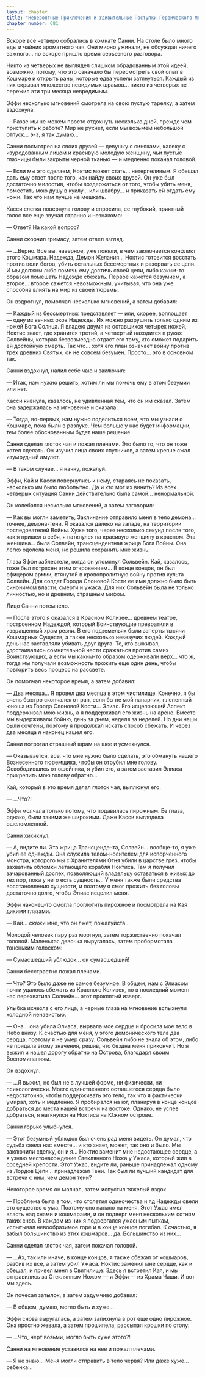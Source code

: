 ```yaml
---
layout: chapter
title: "Невероятные Приключения и Удивительные Поступки Героического Мечтателя Санлеса на Одинокой Земле Кошмаров. Сокращенное Издание III"
chapter_number: 681
---
```


Вскоре все четверо собрались в комнате Санни. На столе было много еды и чайник ароматного чая. Они мирно ужинали, не обсуждая ничего важного... но вскоре пришло время серьезного разговора.

Никто из четверых не выглядел слишком обрадованным этой идеей, возможно, потому, что это означало бы пересмотреть свой опыт в Кошмаре и открыть раны, которые едва успели затянуться. Каждый из них скрывал множество невидимых шрамов... никто из четверых не пережил эти три месяца невредимым.

Эффи несколько мгновений смотрела на свою пустую тарелку, а затем вздохнула.

— Разве мы не можем просто отдохнуть несколько дней, прежде чем приступить к работе? Мир не рухнет, если мы возьмем небольшой отпуск... э-э, я так думаю...

Санни посмотрел на своих друзей — девушку с синяками, калеку с изуродованным лицом и красивую молодую женщину, чьи пустые глазницы были закрыты черной тканью — и медленно покачал головой.

— Если мы это сделаем, Ноктис может стать... нетерпеливым. Я обещал дать ему ответ после того, как найду своих друзей. Он уже был достаточно милостив, чтобы воздержаться от того, чтобы убить меня, поместить мою душу в куклу... или швабру... и приказать ей отдать ему ножи. Так что нам лучше не мешкать.

Касси слегка повернула голову и спросила, ее глубокий, приятный голос все еще звучал странно и незнакомо:

— Ответ? На какой вопрос?

Санни скорчил гримасу, затем отвел взгляд.

— ...Верно. Все вы, наверное, уже поняли, в чем заключается конфликт этого Кошмара. Надежда, Демон Желания... Ноктис готовится восстать против воли богов, убить остальных бессмертных и разорвать ее цепи. И мы должны либо помочь ему достичь своей цели, либо каким-то образом помешать Надежде сбежать. Первое кажется безумием, а второе... второе кажется невозможным, учитывая, что она уже способна влиять на мир из своей тюрьмы.

Он вздрогнул, помолчал несколько мгновений, а затем добавил:

— Каждый из бессмертных представляет — или, скорее, воплощает — одну из вечных оков Надежды. Их можно разрушить только одним из ножей Бога Солнца. Я владею двумя из оставшихся четырех ножей, Ноктис знает, где хранится третий, а четвертый находится в руках Солвейны, которая безвозмездно отдаст его тому, кто сможет подарить ей достойную смерть. Так что... хотя его план означает войну против трех древних Святых, он не совсем безумен. Просто... это в основном так.

Санни вздохнул, налил себе чаю и заключил:

— Итак, нам нужно решить, хотим ли мы помочь ему в этом безумии или нет.

Касси кивнула, казалось, не удивленная тем, что он им сказал. Затем она задержалась на мгновение и сказала:

— Тогда, во-первых, нам нужно поделиться всем, что мы узнали о Кошмаре, пока были в разлуке. Чем больше у нас будет информации, тем более обоснованным будет наше решение.

Санни сделал глоток чая и пожал плечами. Это было то, что он тоже хотел сделать. Он изучил лица своих спутников, а затем крепче сжал изумрудный амулет.

— В таком случае... я начну, пожалуй.

Эффи, Кай и Касси повернулись к нему, стараясь не показать, насколько им было любопытно. Да и кто мог их винить? Из всех четверых ситуация Санни действительно была самой... ненормальной.

Он колебался несколько мгновений, а затем заговорил:

— Как вы могли заметить, Заклинание отправило меня в тело демона... точнее, демона-тени. Я оказался далеко на западе, на территории последователей Войны. Хуже того, через несколько секунд после того, как я пришел в себя, я наткнулся на красивую женщину в красном. Эта женщина... была Солвейн, трансцендентная жрица Бога Войны. Она легко одолела меня, но решила сохранить мне жизнь.

Глаза Эффи заблестели, когда он упомянул Сольвейн. Кай, казалось, тоже был потрясен этим откровением... В конце концов, он был офицером армии, втянутой в кровопролитную войну против культа Солвейн. Для солдат Города Слоновой Кости ее имя должно было быть синонимом власти, смерти и ужаса. Для них Сольвейн была не только личностью, но и древним, страшным мифом.

Лицо Санни потемнело.

— После этого я оказался в Красном Колизее... древнем театре, построенном Надеждой, который Воинствующие превратили в извращенный храм резни. В его подземельях были заперты тысячи Кошмарных Существ, а также несколько невезучих людей. Каждый день нас заставляли убивать друг друга. Те, кто выживал, удостаивались сомнительной чести сражаться против самих Воинствующих, а если мы каким-то образом одерживали верх... что ж, тогда мы получали возможность прожить еще один день, чтобы повторить весь процесс на рассвете.

Он помолчал некоторое время, а затем добавил:

— Два месяца... Я провел два месяца в этом чистилище. Конечно, я бы очень быстро скончался от ран, если бы не мой напарник, плененный юноша из Города Слоновой Кости... Элиас. Его исцеляющий Аспект поддерживал мою жизнь, а я поддерживал его жизнь на арене. Вместе мы выдерживали бойню, день за днем, неделя за неделей. Но дни наши были сочтены, поэтому я продолжал искать способ сбежать. И через два месяца я наконец нашел его.

Санни потрогал страшный шрам на шее и усмехнулся.

— Оказывается, все, что мне нужно было сделать, это обмануть нашего Вознесенного тюремщика, чтобы он отрубил мне голову. Освободившись от ошейника, я убил его, а затем заставил Элиаса прикрепить мою голову обратно...

Кай, который в это время делал глоток чая, выплюнул его.

— ...Что?!

Эффи молчала только потому, что подавилась пирожным. Ее глаза, однако, были такими же широкими. Даже Касси выглядела ошеломленной.

Санни хихикнул.

— А, видите ли. Эта жрица Трансцендента, Солвейн... вообще-то, я уже убил ее однажды. Она служила телом-носителем для испорченного монстра, которого мы с Хранителями Огня убили в царстве грез, чтобы захватить обломки летающего корабля Ноктиса. Там я получил зачарованный доспех, позволяющий владельцу оставаться в живых до тех пор, пока у него есть сущность... У меня также были средства восстановления сущности, и поэтому я смог прожить без головы достаточно долго, чтобы Элиас исцелил меня.

Эффи наконец-то смогла проглотить пирожное и посмотрела на Кая дикими глазами.

— Кай... скажи мне, что он лжет, пожалуйста...

Молодой человек пару раз моргнул, затем торжественно покачал головой. Маленькая девочка выругалась, затем пробормотала тоненьким голоском:

— Сумасшедший ублюдок... он сумасшедший!

Санни бесстрастно пожал плечами.

— Что? Это было даже не самое безумное. В общем, нам с Элиасом почти удалось сбежать из Красного Колизея, но в последний момент нас перехватила Солвейн... этот проклятый изверг.

Улыбка исчезла с его лица, а черные глаза на мгновение вспыхнули холодной ненавистью.

— Она... она убила Элиаса, вырвала мое сердце и бросила мое тело в Небо внизу. К счастью для меня, у этого демонического тела два сердца, поэтому я не умер сразу. Сольвейн либо не знала об этом, либо не придала этому значения, решив, что бездна меня прикончит. Но я выжил и нашел дорогу обратно на Острова, благодаря своим Воспоминаниям.

Он вздохнул.

— ...Я выжил, но был не в лучшей форме, ни физически, ни психологически. Моего единственного оставшегося сердца было недостаточно, чтобы поддерживать это тело, так что я фактически умирал, хоть и медленно. Я пробирался на юг, планируя в конце концов добраться до места нашей встречи на востоке. Однако, не успев добраться, я наткнулся на Ноктиса на Южном острове.

Санни горько улыбнулся.

— Этот безумный ублюдок был очень рад меня видеть. Он думал, что судьба свела нас вместе... и кто знает, может, так оно и было. Мы заключили сделку, он и я... Ноктис заменит мне недостающее сердце, а я узнаю местонахождение Стеклянного Ножа у Ужаса, который жил в соседней крепости. Этот Ужас, видите ли, раньше принадлежал одному из Лордов Цепи... принадлежал Тени. Так был ли лучший кандидат для встречи с ним, чем демон тени?

Некоторое время он молчал, затем испустил тяжелый вздох.

— Проблема была в том, что столетия одиночества и яд Надежды свели это существо с ума. Поэтому оно напало на меня. Этот Ужас имел власть над снами и кошмарами, и он подверг меня нескольким сотням таких снов. В каждом из них я подвергался ужасным пыткам, испытывал невообразимое горе и в конце концов погибал. К счастью, я забыл большинство из этих кошмаров... да. Большинство из них...

Санни сделал глоток чая, затем покачал головой.

— ...Ах, так или иначе, в конце концов, я также сбежал от кошмаров, разбив их все, а затем убил Ужаса. Ноктис заменил мне сердце, как и обещал, и привел меня в Святилище. Здесь я встретил Кая, и мы отправились за Стеклянным Ножом — и Эффи — из Храма Чаши. И вот мы здесь.

Он почесал затылок, а затем задумчиво добавил:

— В общем, думаю, могло быть и хуже...

Эффи снова выругалась, а затем запихнула в рот еще одно пирожное. Она яростно жевала, а затем прошипела, рассыпая крошки по столу:

— ...Что, черт возьми, могло быть хуже этого?!

Санни на мгновение уставился на нее и пожал плечами.

— Я не знаю... Меня могли отправить в тело червя? Или даже хуже... ребенка...